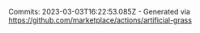 Commits: 2023-03-03T16:22:53.085Z - Generated via https://github.com/marketplace/actions/artificial-grass
<br>
